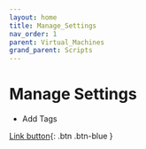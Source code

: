 ```yaml
---
layout: home
title: Manage_Settings
nav_order: 1
parent: Virtual_Machines
grand_parent: Scripts
---
```


Manage Settings
===============

- Add Tags

[Link button](https://github.com/JoaoPPSilva/main/blob/main/scripts/Virtual%20Machines/add_tag.ps1){: .btn .btn-blue }
